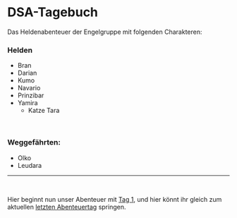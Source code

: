 # DSA-Tagebuch
Das Heldenabenteuer der Engelgruppe mit folgenden Charakteren:
 
### Helden 
* Bran
* Darian
* Kumo
* Navario
* Prinzibar
* Yamira
  * Katze Tara
<br>

### Weggefährten:
* Olko
* Leudara
----
<br>

Hier beginnt nun unser Abenteuer mit [Tag 1](day1.md), und hier könnt ihr gleich zum aktuellen [letzten Abenteuertag](day16.md) springen.
